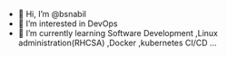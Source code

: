 - 👋 Hi, I’m @bsnabil
- 👀 I’m interested in DevOps
- 🌱 I’m currently learning Software Development ,Linux administration(RHCSA) ,Docker ,kubernetes CI/CD ...

<!---
bsnabil/bsnabil is a ✨ special ✨ repository because its `README.md` (this file) appears on your GitHub profile.
You can click the Preview link to take a look at your changes.
--->
